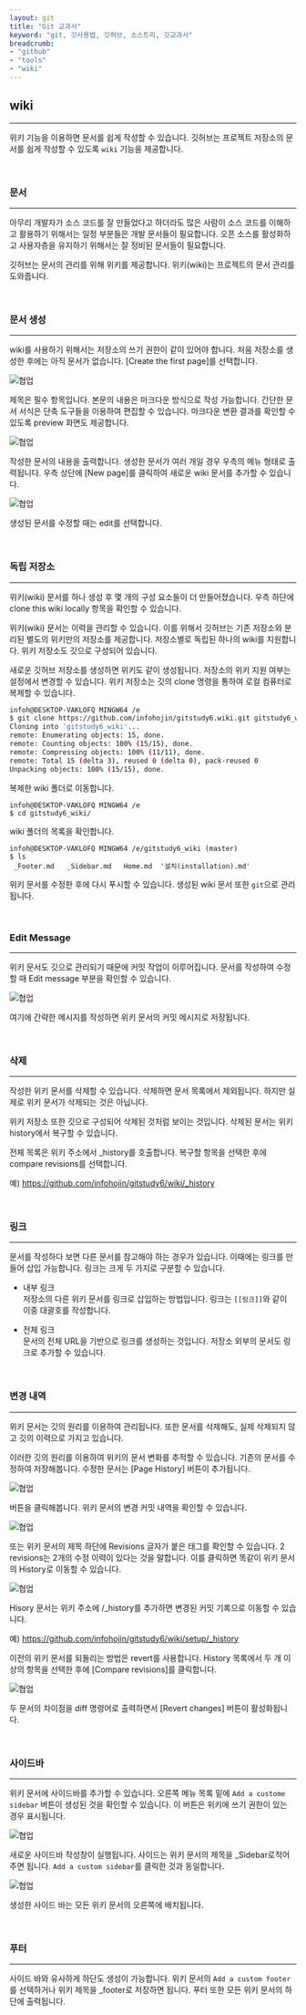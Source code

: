 ```yaml
---
layout: git
title: "Git 교과서"
keyword: "git, 깃사용법, 깃허브, 소스트리, 깃교과서"
breadcrumb:
- "github"
- "tools"
- "wiki"
---
```


## wiki
---
위키 기능을 이용하면 문서를 쉽게 작성할 수 있습니다. 깃허브는 프로젝트 저장소의 문서를 쉽게 작성할 수 있도록 `wiki` 기능을 제공합니다.  

<br>

### 문서
---
아무리 개발자가 소스 코드를 잘 만들었다고 하더라도 많은 사람이 소스 코드를 이해하고 활용하기 위해서는 일정 부분들은 개발 문서들이 필요합니다. 오픈 소스를 활성화하고 사용자층을 유지하기 위해서는 잘 정비된 문서들이 필요합니다.  

깃허브는 문서의 관리를 위해 위키를 제공합니다. 위키(wiki)는 프로젝트의 문서 관리를 도와줍니다.  

<br>

### 문서 생성
---
wiki를 사용하기 위해서는 저장소의 쓰기 권한이 같이 있어야 합니다. 처음 저장소를 생성한 후에는 아직 문서가 없습니다. [Create the first page]를 선택합니다.  

![협업](./img/wiki_01.png)  

제목은 필수 항목입니다. 본문의 내용은 마크다운 방식으로 작성 가능합니다. 간단한 문서 서식은 단축 도구들을 이용하여 편집할 수 있습니다. 마크다운 변환 결과를 확인할 수 있도록 preview 화면도 제공합니다.  

![협업](./img/wiki_02.png) 
 
작성한 문서의 내용을 출력합니다. 생성한 문서가 여러 개일 경우 우측의 메뉴 형태로 출력됩니다. 우측 상단에 [New page]를 클릭하여 새로운 wiki 문서를 추가할 수 있습니다.  

![협업](./img/wiki_03.png)  

생성된 문서를 수정할 때는 edit를 선택합니다.  

<br>

### 독립 저장소
---
위키(wiki) 문서를 하나 생성 후 몇 개의 구성 요소들이 더 만들어졌습니다. 우측 하단에 clone this wiki locally 항목을 확인할 수 있습니다.  

위키(wiki) 문서는 이력을 관리할 수 있습니다. 이를 위해서 깃허브는 기존 저장소와 분리된 별도의 위키만의 저장소를 제공합니다. 저장소별로 독립된 하나의 wiki를 지원합니다. 위키 저장소도 깃으로 구성되어 있습니다.  

새로운 깃허브 저장소를 생성하면 위키도 같이 생성됩니다. 저장소의 위키 지원 여부는 설정에서 변경할 수 있습니다. 위키 저장소는 깃의 clone 명령을 통하여 로컬 컴퓨터로 복제할 수 있습니다.  

```bash
infoh@DESKTOP-VAKLOFQ MINGW64 /e
$ git clone https://github.com/infohojin/gitstudy6.wiki.git gitstudy6_wiki
Cloning into 'gitstudy6_wiki'...
remote: Enumerating objects: 15, done.
remote: Counting objects: 100% (15/15), done.
remote: Compressing objects: 100% (11/11), done.
remote: Total 15 (delta 3), reused 0 (delta 0), pack-reused 0
Unpacking objects: 100% (15/15), done.
```

복제한 wiki 폴더로 이동합니다.  

```
infoh@DESKTOP-VAKLOFQ MINGW64 /e
$ cd gitstudy6_wiki/
```

wiki 폴더의 목록을 확인합니다.  

```
infoh@DESKTOP-VAKLOFQ MINGW64 /e/gitstudy6_wiki (master)
$ ls
 _Footer.md   _Sidebar.md   Home.md  '설치(installation).md'
```

위키 문서를 수정한 후에 다시 푸시할 수 있습니다. 
생성된 wiki 문서 또한 `git`으로 관리됩니다.  

<br>

### Edit Message
---
위키 문서도 깃으로 관리되기 때문에 커밋 작업이 이루어집니다. 문서를 작성하여 수정할 때 Edit message 부분을 확인할 수 있습니다.  

![협업](./img/wiki_04.png) 

여기에 간략한 메시지를 작성하면 위키 문서의 커밋 메시지로 저장됩니다.  

<br>

### 삭제
---
작성한 위키 문서를 삭제할 수 있습니다. 삭제하면 문서 목록에서 제외됩니다. 하지만 실제로 위키 문서가 삭제되는 것은 아닙니다.  

위키 저장소 또한 깃으로 구성되어 삭제된 것처럼 보이는 것입니다. 삭제된 문서는 위키 history에서 복구할 수 있습니다.  

전체 목록은 위키 주소에서 _history를 호출합니다. 복구할 항목을 선택한 후에 compare revisions를 선택합니다.  

예) https://github.com/infohojin/gitstudy6/wiki/_history

<br>

### 링크
---
문서를 작성하다 보면 다른 문서를 참고해야 하는 경우가 있습니다. 이때에는 링크를 만들어 삽입 가능합니다. 링크는 크게 두 가지로 구분할 수 있습니다.  

* 내부 링크  
저장소의 다른 위키 문서를 링크로 삽입하는 방법입니다. 링크는 `[[링크]]`와 같이 이중 대괄호를 작성합니다.  

* 전체 링크  
문서의 전체 URL을 기반으로 링크를 생성하는 것입니다. 저장소 외부의 문서도 링크로 추가할 수 있습니다.  

<br>

### 변경 내역
---
위키 문서는 깃의 원리를 이용하여 관리됩니다. 또한 문서를 삭제해도, 실제 삭제되지 않고 깃의 이력으로 가지고 있습니다.  

이러한 깃의 원리를 이용하여 위키의 문서 변화를 추적할 수 있습니다. 기존의 문서를 수정하여 저장해봅니다. 수정한 문서는 [Page History] 버튼이 추가됩니다.  

![협업](./img/wiki_05.png) 

버튼을 클릭해봅니다. 위키 문서의 변경 커밋 내역을 확인할 수 있습니다.  

![협업](./img/wiki_06.png) 

또는 위키 문서의 제목 하단에 Revisions 글자가 붙은 태그를 확인할 수 있습니다. 2 revisions는 2개의 수정 이력이 있다는 것을 말합니다. 이를 클릭하면 똑같이 위키 문서의 History로 이동할 수 있습니다.  

![협업](./img/wiki_07.png) 

Hisory 문서는 위키 주소에 /_history를 추가하면 변경된 커밋 기록으로 이동할 수 있습니다.  

예) https://github.com/infohojin/gitstudy6/wiki/setup/_history

이전의 위키 문서를 되돌리는 방법은 revert를 사용합니다. History 목록에서 두 개 이상의 항목을 선택한 후에 [Compare revisions]를 클릭합니다.  

![협업](./img/wiki_08.png) 

두 문서의 차이점을 diff 명령어로 출력하면서 [Revert changes] 버튼이 활성화됩니다.  

<br>

### 사이드바
---
위키 문서에 사이드바를 추가할 수 있습니다. 
오른쪽 메뉴 목록 밑에 `Add a custome sidebar` 버튼이 생성된 것을 확인할 수 있습니다. 이 버튼은 위키에 쓰기 권한이 있는 경우 표시됩니다.  

![협업](./img/wiki_09.png) 

새로운 사이드바 작성창이 실행됩니다. 사이드는 위키 문서의 제목을 _Sidebar로적어주면 됩니다. 
`Add a custom sidebar`를 클릭한 것과 동일합니다.  

![협업](./img/wiki_10.png)

생성한 사이드 바는 모든 위키 문서의 오른쪽에 배치됩니다.  

<br>

### 푸터
---
사이드 바와 유사하게 하단도 생성이 가능합니다. 위키 문서의 `Add a custom footer`를 선택하거나 위키 제목을 _footer로 저장하면 됩니다. 
푸터 또한 모든 위키 문서의 하단에 출력됩니다.  

<br>